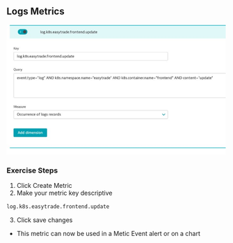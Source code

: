## Logs Metrics

![log_metrics](../../../assets/images/k8slogs5.jpg)

### Exercise Steps

1. Click Create Metric
2. Make your metric key descriptive
```bash
log.k8s.easytrade.frontend.update​
```
3. Click save changes​
* This metric can now be used in a Metic Event alert or on a chart
